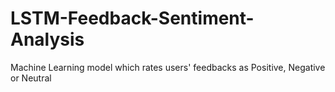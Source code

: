 # LSTM-Feedback-Sentiment-Analysis
Machine Learning model which rates users' feedbacks as Positive, Negative or Neutral
